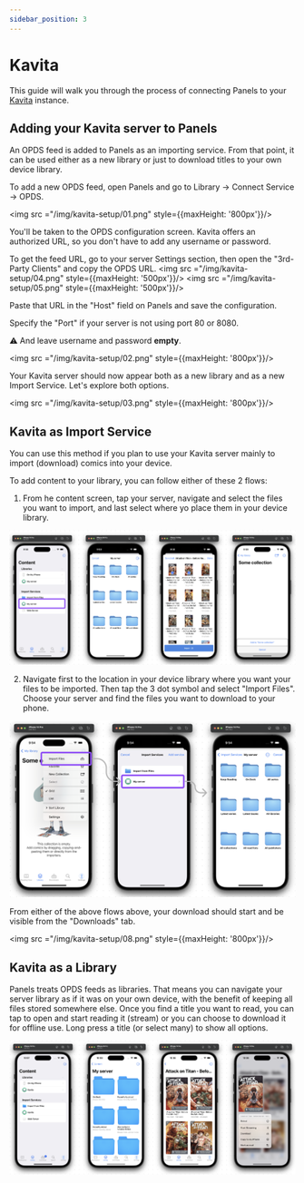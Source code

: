 ```yaml
---
sidebar_position: 3
---
```


# Kavita

This guide will walk you through the process of connecting Panels to your [Kavita](https://www.kavitareader.com/) instance.

## Adding your Kavita server to Panels

An OPDS feed is added to Panels as an importing service. From that point, it can be used either as a new library or just to download titles to your own device library.

To add a new OPDS feed, open Panels and go to Library -> Connect Service -> OPDS.

<img src ="/img/kavita-setup/01.png" style={{maxHeight: '800px'}}/>

You'll be taken to the OPDS configuration screen. 
Kavita offers an authorized URL, so you don't have to add any username or password. 

To get the feed URL, go to your server Settings section, then open the "3rd-Party Clients" and copy the OPDS URL.
<img src ="/img/kavita-setup/04.png" style={{maxHeight: '500px'}}/>
<img src ="/img/kavita-setup/05.png" style={{maxHeight: '500px'}}/>

Paste that URL in the "Host" field on Panels and save the configuration.

Specify the "Port" if your server is not using port 80 or 8080.

⚠️ And leave username and password **empty**.

<img src ="/img/kavita-setup/02.png" style={{maxHeight: '800px'}}/>

Your Kavita server should now appear both as a new library and as a new Import Service. Let's explore both options.

<img src ="/img/kavita-setup/03.png" style={{maxHeight: '800px'}}/>


## Kavita as Import Service

You can use this method if you plan to use your Kavita server mainly to import (download) comics into your device. 

To add content to your library, you can follow either of these 2 flows:

1. From he content screen, tap your server, navigate and select the files you want to import, and last select where yo place them in your device library.

<img src ="/img/kavita-setup/06.png"/>

2. Navigate first to the location in your device library where you want your files to be imported. Then tap the 3 dot symbol and select "Import Files". Choose your server and find the files you want to download to your phone.

<img src ="/img/kavita-setup/07.png"/>

From either of the above flows above, your download should start and be visible from the "Downloads" tab.

<img src ="/img/kavita-setup/08.png" style={{maxHeight: '800px'}}/>


## Kavita as a Library

Panels treats OPDS feeds as libraries. That means you can navigate your server library as if it was on your own device, with the benefit of keeping all files stored somewhere else.
Once you find a title you want to read, you can tap to open and start reading it (stream) or you can choose to download it for offline use. Long press a title (or select many) to show all options.

<img src ="/img/kavita-setup/09.png"/>
